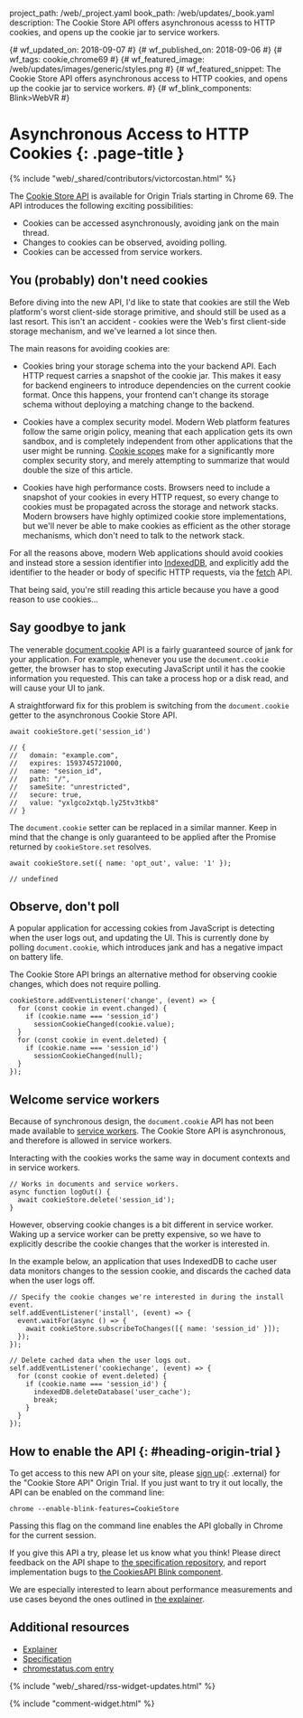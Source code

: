project_path: /web/_project.yaml
book_path: /web/updates/_book.yaml
description: The Cookie Store API offers asynchronous acesss to HTTP cookies, and opens up the cookie jar to service workers.

{# wf_updated_on: 2018-09-07 #}
{# wf_published_on: 2018-09-06 #}
{# wf_tags: cookie,chrome69 #}
{# wf_featured_image: /web/updates/images/generic/styles.png #}
{# wf_featured_snippet: The Cookie Store API offers asynchronous access to HTTP cookies, and opens up the cookie jar to service workers. #}
{# wf_blink_components: Blink>WebVR #}

# Asynchronous Access to HTTP Cookies {: .page-title }

{% include "web/_shared/contributors/victorcostan.html" %}

The [Cookie Store API](https://www.chromestatus.com/feature/5658847691669504) is
available for Origin Trials starting in Chrome 69. The API introduces the
following exciting possibilities:

* Cookies can be accessed asynchronously, avoiding jank on the main thread.
* Changes to cookies can be observed, avoiding polling.
* Cookies can be accessed from service workers.

## You (probably) don't need cookies

Before diving into the new API, I'd like to state that cookies are still the Web
platform's worst client-side storage primitive, and should still be used as a
last resort. This isn't an accident - cookies were the Web's first client-side
storage mechanism, and we've learned a lot since then.

The main reasons for avoiding cookies are:

* Cookies bring your storage schema into the your backend API.
  Each HTTP request carries a snapshot of the cookie jar. This makes it easy for
  backend engineers to introduce dependencies on the current cookie format. Once
  this happens, your frontend can't change its storage schema without deploying
  a matching change to the backend.

* Cookies have a complex security model.
  Modern Web platform features follow the same origin policy, meaning that
  each application gets its own sandbox, and is completely independent from
  other applications that the user might be running.
  [Cookie scopes](https://developer.mozilla.org/en-US/docs/Web/HTTP/Cookies#Scope_of_cookies)
  make for a significantly more complex security story, and merely attempting to
  summarize that would double the size of this article.

* Cookies have high performance costs. Browsers need to include a snapshot of
  your cookies in every HTTP request, so every change to cookies must be
  propagated across the storage and network stacks. Modern browsers have highly
  optimized cookie store implementations, but we'll never be able to make
  cookies as efficient as the other storage mechanisms, which don't need to talk
  to the network stack.

For all the reasons above, modern Web applications should avoid cookies and
instead store a session identifier into
[IndexedDB](https://developer.mozilla.org/en-US/docs/Web/API/IndexedDB_API), and
explicitly add the identifier to the header or body of specific HTTP requests,
via the [fetch](https://developer.mozilla.org/en-US/docs/Web/API/Fetch_API) API.

That being said, you're still reading this article because you have a good
reason to use cookies...

## Say goodbye to jank

The venerable
[document.cookie](https://developer.mozilla.org/en-US/docs/Web/API/Document/cookie)
API is a fairly guaranteed source of jank for your application. For example,
whenever you use the `document.cookie` getter, the browser has to stop executing
JavaScript until it has the cookie information you requested. This can take a
process hop or a disk read, and will cause your UI to jank.

A straightforward fix for this problem is switching from the `document.cookie`
getter to the asynchronous Cookie Store API.

    await cookieStore.get('session_id')

    // {
    //   domain: "example.com",
    //   expires: 1593745721000,
    //   name: "sesion_id",
    //   path: "/",
    //   sameSite: "unrestricted",
    //   secure: true,
    //   value: "yxlgco2xtqb.ly25tv3tkb8"
    // }

The `document.cookie` setter can be replaced in a similar manner. Keep in mind
that the change is only guaranteed to be applied after the Promise returned by
`cookieStore.set` resolves.

    await cookieStore.set({ name: 'opt_out', value: '1' });

    // undefined

## Observe, don't poll

A popular application for accessing cokies from JavaScript is detecting when
the user logs out, and updating the UI. This is currently done by polling
`document.cookie`, which introduces jank and has a negative impact on battery
life.

The Cookie Store API brings an alternative method for observing cookie
changes, which does not require polling.

    cookieStore.addEventListener('change', (event) => {
      for (const cookie in event.changed) {
        if (cookie.name === 'session_id')
          sessionCookieChanged(cookie.value);
      }
      for (const cookie in event.deleted) {
        if (cookie.name === 'session_id')
          sessionCookieChanged(null);
      }
    });

## Welcome service workers

Because of synchronous design, the `document.cookie` API has not been made
available to
[service workers](/web/fundamentals/primers/service-workers/).
The Cookie Store API is asynchronous, and therefore is allowed in service
workers.

Interacting with the cookies works the same way in document contexts and in
service workers.

    // Works in documents and service workers.
    async function logOut() {
      await cookieStore.delete('session_id');
    }

However, observing cookie changes is a bit different in service worker. Waking
up a service worker can be pretty expensive, so we have to explicitly describe
the cookie changes that the worker is interested in.

In the example below, an application that uses IndexedDB to cache user data
monitors changes to the session cookie, and discards the cached data when the
user logs off.

    // Specify the cookie changes we're interested in during the install event.
    self.addEventListener('install', (event) => {
      event.waitFor(async () => {
        await cookieStore.subscribeToChanges([{ name: 'session_id' }]);
      });
    });

    // Delete cached data when the user logs out.
    self.addEventListener('cookiechange', (event) => {
      for (const cookie of event.deleted) {
        if (cookie.name === 'session_id') {
          indexedDB.deleteDatabase('user_cache');
          break;
        }
      }
    });

## How to enable the API {: #heading-origin-trial }

To get access to this new API on your site, please [sign
up](http://bit.ly/OriginTrialSignup){: .external} for the "Cookie Store API"
Origin Trial. If you just want to try it out locally, the API can be enabled
on the command line:

    chrome --enable-blink-features=CookieStore

Passing this flag on the command line enables the API globally in Chrome for
the current session.

If you give this API a try, please let us know what you think! Please direct
feedback on the API shape to [the specification
repository](https://github.com/WICG/cookie-store/issues), and report
implementation bugs to [the CookiesAPI Blink
component](https://bugs.chromium.org/p/chromium/issues/entry?template=Defect+report+from+developer&components=Blink%3EStorage%3ECookiesAPI).

We are especially
interested to learn about performance measurements and use cases beyond the ones
outlined in [the explainer](https://wicg.github.io/cookie-store/explainer.html).

## Additional resources

* [Explainer](https://wicg.github.io/cookie-store/explainer.html)
* [Specification](https://wicg.github.io/cookie-store/)
* [chromestatus.com entry](https://www.chromestatus.com/feature/5658847691669504)

{% include "web/_shared/rss-widget-updates.html" %}

{% include "comment-widget.html" %}
